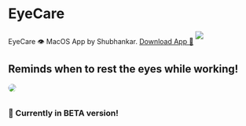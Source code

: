 # EyeCare
EyeCare 👁️ MacOS App by Shubhankar.
<a href="https://github.com/shubhankartrivedi/EyeCare/releases/tag/macOS">Download App 🍎</a>
<img style="margin-bottom: 10px" src="https://cdn.discordapp.com/attachments/1061377727363567707/1096189528357736538/Screenshot_2023-04-14_at_3.15.38_AM.png"/>
<h2>Reminds when to rest the eyes while working!</h2>
<img style="margin-bottom: 10px; border-radius: 20px;" src="https://cdn.discordapp.com/attachments/1061377727363567707/1096189819404693567/Screenshot_2023-04-14_at_3.16.48_AM.png"/>



<h3>🚀 Currently in BETA version!</h3>
